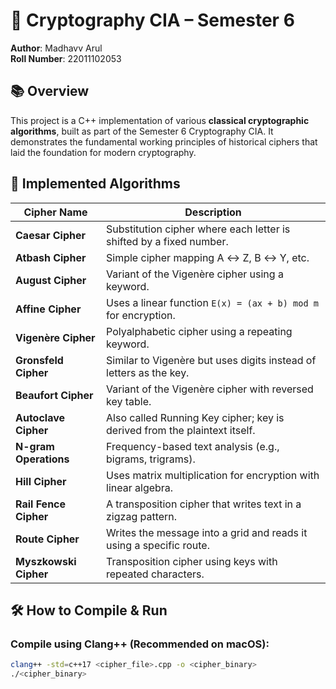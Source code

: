 # 🔐 Cryptography CIA – Semester 6  
**Author**: Madhavv Arul  
**Roll Number**: 22011102053  

## 📚 Overview
This project is a C++ implementation of various **classical cryptographic algorithms**, built as part of the Semester 6 Cryptography CIA. It demonstrates the fundamental working principles of historical ciphers that laid the foundation for modern cryptography.

## 🧠 Implemented Algorithms

| Cipher Name           | Description                                                                 |
|-----------------------|-----------------------------------------------------------------------------|
| **Caesar Cipher**     | Substitution cipher where each letter is shifted by a fixed number.        |
| **Atbash Cipher**     | Simple cipher mapping A ↔ Z, B ↔ Y, etc.                                    |
| **August Cipher**     | Variant of the Vigenère cipher using a keyword.                             |
| **Affine Cipher**     | Uses a linear function `E(x) = (ax + b) mod m` for encryption.              |
| **Vigenère Cipher**   | Polyalphabetic cipher using a repeating keyword.                            |
| **Gronsfeld Cipher**  | Similar to Vigenère but uses digits instead of letters as the key.          |
| **Beaufort Cipher**   | Variant of the Vigenère cipher with reversed key table.                     |
| **Autoclave Cipher**  | Also called Running Key cipher; key is derived from the plaintext itself.   |
| **N-gram Operations** | Frequency-based text analysis (e.g., bigrams, trigrams).                    |
| **Hill Cipher**       | Uses matrix multiplication for encryption with linear algebra.              |
| **Rail Fence Cipher** | A transposition cipher that writes text in a zigzag pattern.                |
| **Route Cipher**      | Writes the message into a grid and reads it using a specific route.         |
| **Myszkowski Cipher** | Transposition cipher using keys with repeated characters.                   |

## 🛠️ How to Compile & Run

### Compile using Clang++ (Recommended on macOS):
```bash
clang++ -std=c++17 <cipher_file>.cpp -o <cipher_binary>
./<cipher_binary>
